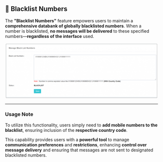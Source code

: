 ## 🚫 Blacklist Numbers

The **"Blacklist Numbers"** feature empowers users to maintain a **comprehensive databank of globally blacklisted numbers**. When a number is blacklisted, **no messages will be delivered** to these specified numbers—**regardless of the interface** used.

![Blacklist Numbers](images/blocklist1.png)

---

### **Usage Note**

To utilize this functionality, users simply need to **add mobile numbers to the blacklist**, ensuring inclusion of the **respective country code**.

This capability provides users with a **powerful tool** to manage **communication preferences** and **restrictions**, enhancing **control over message delivery** and ensuring that messages are not sent to designated blacklisted numbers.
